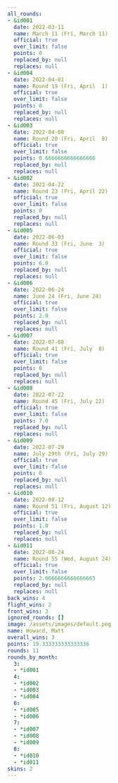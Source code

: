 ```yaml
---
all_rounds:
- &id001
  date: 2022-03-11
  name: March 11 (Fri, March 11)
  official: true
  over_limit: false
  points: 0
  replaced_by: null
  replaces: null
- &id004
  date: 2022-04-01
  name: Round 19 (Fri, April  1)
  official: true
  over_limit: false
  points: 0
  replaced_by: null
  replaces: null
- &id003
  date: 2022-04-08
  name: Round 20 (Fri, April  8)
  official: true
  over_limit: false
  points: 0.6666666666666666
  replaced_by: null
  replaces: null
- &id002
  date: 2022-04-22
  name: Round 23 (Fri, April 22)
  official: true
  over_limit: false
  points: 0
  replaced_by: null
  replaces: null
- &id005
  date: 2022-06-03
  name: Round 33 (Fri, June  3)
  official: true
  over_limit: false
  points: 6.0
  replaced_by: null
  replaces: null
- &id006
  date: 2022-06-24
  name: June 24 (Fri, June 24)
  official: true
  over_limit: false
  points: 2.0
  replaced_by: null
  replaces: null
- &id007
  date: 2022-07-08
  name: Round 41 (Fri, July  8)
  official: true
  over_limit: false
  points: 0
  replaced_by: null
  replaces: null
- &id008
  date: 2022-07-22
  name: Round 45 (Fri, July 22)
  official: true
  over_limit: false
  points: 7.0
  replaced_by: null
  replaces: null
- &id009
  date: 2022-07-29
  name: July 29th (Fri, July 29)
  official: true
  over_limit: false
  points: 0
  replaced_by: null
  replaces: null
- &id010
  date: 2022-08-12
  name: Round 51 (Fri, August 12)
  official: true
  over_limit: false
  points: 1.0
  replaced_by: null
  replaces: null
- &id011
  date: 2022-08-24
  name: Round 55 (Wed, August 24)
  official: true
  over_limit: false
  points: 2.6666666666666665
  replaced_by: null
  replaces: null
back_wins: 4
flight_wins: 2
front_wins: 3
ignored_rounds: []
image: /assets/images/default.png
name: Howard, Matt
overall_wins: 3
points: 19.333333333333336
rounds: 11
rounds_by_month:
  3:
  - *id001
  4:
  - *id002
  - *id003
  - *id004
  6:
  - *id005
  - *id006
  7:
  - *id007
  - *id008
  - *id009
  8:
  - *id010
  - *id011
skins: 2
---
```

